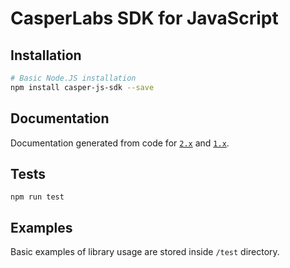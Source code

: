 # CasperLabs SDK for JavaScript

## Installation

```bash
# Basic Node.JS installation
npm install casper-js-sdk --save
```

## Documentation

Documentation generated from code for [`2.x`](https://casper-ecosystem.github.io/casper-js-sdk/latest) and [`1.x`](https://casper-ecosystem.github.io/casper-js-sdk/legacy/).

## Tests

```
npm run test
```

## Examples

Basic examples of library usage are stored inside `/test` directory.

